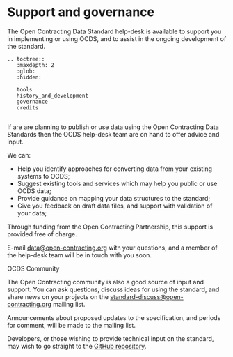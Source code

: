 # Support and governance

The Open Contracting Data Standard help-desk is available to support you in implementing or using OCDS, and to assist in the ongoing development of the standard.

```eval_rst
.. toctree::
   :maxdepth: 2
   :glob:
   :hidden:

   tools
   history_and_development
   governance
   credits


```

If are are planning to publish or use data using the Open Contracting Data Standards then the OCDS help-desk team are on hand to offer advice and input.

We can:

* Help you identify approaches for converting data from your existing systems to OCDS;
* Suggest existing tools and services which may help you public or use OCDS data;
* Provide guidance on mapping your data structures to the standard;
* Give you feedback on draft data files, and support with validation of your data;

Through funding from the Open Contracting Partnership, this support is provided free of charge.

E-mail <a href="mailto:data@open-contracting.org">data@open-contracting.org</a> with your questions, and a member of the help-desk team will be in touch with you soon.

<div class="example hint" markdown=1>

<p class="first admonition-title">OCDS Community</p>

The Open Contracting community is also a good source of input and support. You can ask questions, discuss ideas for using the standard, and share news on your projects on the [standard-discuss@open-contracting.org](https://groups.google.com/a/open-contracting.org/forum/#!forum/standard-discuss) mailing list.

Announcements about proposed updates to the specification, and periods for comment, will be made to the mailing list.

Developers, or those wishing to provide technical input on the standard, may wish to go straight to the [GitHub repository](https://github.com/open-contracting/standard).

</div>